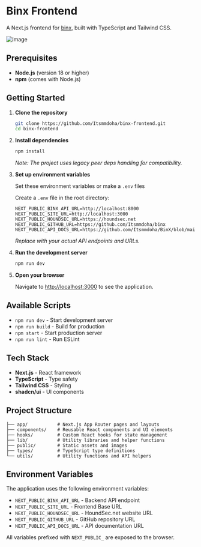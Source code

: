 # Binx Frontend

A Next.js frontend for [binx](https://github.com/itsmmdoha/binx), built with TypeScript and Tailwind CSS. 

![image](https://github.com/user-attachments/assets/4c0535a8-6abb-4f27-9abe-8ef136c08e2e)



## Prerequisites

- **Node.js** (version 18 or higher)
- **npm** (comes with Node.js)

## Getting Started

1. **Clone the repository**
   ```bash
   git clone https://github.com/Itsmmdoha/binx-frontend.git
   cd binx-frontend
   ```

2. **Install dependencies**
   ```bash
   npm install
   ```
   *Note: The project uses legacy peer deps handling for compatibility.*

3. **Set up environment variables**
   
   Set these environment variables or make a `.env` files
   
   Create a `.env` file in the root directory:
   ```env
   NEXT_PUBLIC_BINX_API_URL=http://localhost:8000
   NEXT_PUBLIC_SITE_URL=http://localhost:3000 
   NEXT_PUBLIC_HOUNDSEC_URL=https://houndsec.net
   NEXT_PUBLIC_GITHUB_URL=https://github.com/Itsmmdoha/binx
   NEXT_PUBLIC_API_DOCS_URL=https://github.com/Itsmmdoha/BinX/blob/main/API_Docs.md
   ```
   
   *Replace with your actual API endpoints and URLs.*

4. **Run the development server**
   ```bash
   npm run dev
   ```

5. **Open your browser**
   
   Navigate to [http://localhost:3000](http://localhost:3000) to see the application.

## Available Scripts

- `npm run dev` - Start development server
- `npm run build` - Build for production  
- `npm start` - Start production server
- `npm run lint` - Run ESLint

## Tech Stack

- **Next.js** - React framework
- **TypeScript** - Type safety
- **Tailwind CSS** - Styling
- **shadcn/ui** - UI components

## Project Structure

```
├── app/           # Next.js App Router pages and layouts
├── components/    # Reusable React components and UI elements
├── hooks/         # Custom React hooks for state management
├── lib/           # Utility libraries and helper functions
├── public/        # Static assets and images
├── types/         # TypeScript type definitions
└── utils/         # Utility functions and API helpers
```

## Environment Variables

The application uses the following environment variables:

- `NEXT_PUBLIC_BINX_API_URL` - Backend API endpoint
- `NEXT_PUBLIC_SITE_URL` - Frontend Base URL
- `NEXT_PUBLIC_HOUNDSEC_URL` -  HoundSec.net website URL
- `NEXT_PUBLIC_GITHUB_URL` - GitHub repository URL  
- `NEXT_PUBLIC_API_DOCS_URL` - API documentation URL

All variables prefixed with `NEXT_PUBLIC_` are exposed to the browser.
